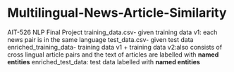 # Multilingual-News-Article-Similarity
 AIT-526 NLP Final Project
 training_data.csv- given training data v1: each news pair is in the same language
 test_data.csv- given test data
 enriched_training_data- training data v1 + training data v2:also consists of cross lingual article pairs and the text of articles are labelled with **named entities**
enriched_test_data: test data labelled with **named entities**
